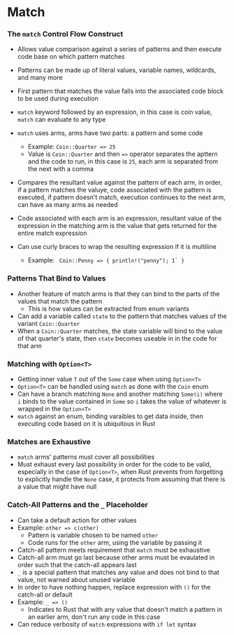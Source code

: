 # Match

### The `match` Control Flow Construct
- Allows value comparison against a series of patterns and then execute code base on which pattern matches
- Patterns can be made up of literal values, variable names, wildcards, and many more
- First pattern that matches the value falls into the associated code block to be used during execution
- `match` keyword followed by an expression, in this case is coin value, `match` can evaluate to any type
- `match` uses arms, arms have two parts: a pattern and some code
   - Example: `Coin::Quarter => 25`
   - Value is `Coin::Quarter` and then `=>` operator separates the apttern and the code to run, in this case is `25`, each arm is separated from the next with a comma

- Compares the resultant value against the pattern of each arm, in order, if a pattern matches the valuye, code associated with the pattern is executed, if pattern doesn't match, execution continues to the next arm, can have as many arms as needed
- Code associated with each arm is an expression, resultant value of the expression in the matching arm is the value that gets returned for the entire match expression
- Can use curly braces to wrap the resulting expression if it is multiline
   - Example: ```
            Coin::Penny => {
               println!("penny");
               1`
            }```

### Patterns That Bind to Values
- Another feature  of match arms is that they can bind to the parts of the values that match the pattern
   - This is how values can be extracted from enum variants
- Can add a variable called `state` to the pattern that matches values of the variant `Coin::Quarter`
- When a `Coin::Quarter` matches, the state variable will bind to the value of that quarter's state, then `state` becomes useable in in the code for that arm

### Matching with `Option<T>`
- Getting inner value `T` out of the `Some` case when using `Option<T>`
- `Option<T>` can be handled using `match` as done with the `Coin` enum
- Can have a branch matching `None` and another matching `Some(i)` where `i` binds to the value contained in `Some` so `i` takes the value of whatever is wrapped in the `Option<T>`
- `match` against an enum, binding varaibles to get data inside, then executing code based on it is ubiquitous in Rust

### Matches are Exhaustive
- `match` arms' patterns must cover all possibilities
- Must exhaust every last possibility in order for the code to be valid, especially in the case of `Option<T>`, when Rust prevents from forgetting to explicitly handle the `None` case, it protects from assuming that there is a value that might have null

### Catch-All Patterns and the `_` Placeholder
- Can take a default action for other values 
- Example: `other => c(other)`
   - Pattern is variable chosen to be named `other`
   - Code runs for the `other` arm, using the variable by passing it
- Catch-all pattern meets requirement that `match` must be exhaustive
- Catch-all arm must go last because other arms must be evaulated in order such that the catch-all appears last
- `_` is a special pattern that matches any value and does not bind to that value, not warned about unused variable
- In order to have nothing happen, replace expression with `()` for the catch-all or default
- Example: `_ => ()`
   - Indicates to Rust that with any value that doesn't match a pattern in an earlier arm, don't run any code in this case
- Can reduce verbosity of `match` expressions with `if let` syntax
